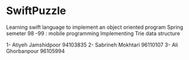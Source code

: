 # SwiftPuzzle
Learning swift language to implement an object oriented program 
Spring semeter 98 -99 : mobile programming
Implementing Trie data structure

1- Atiyeh Jamshidpoor 94103835
2- Sabrineh Mokhtari 96110107
3- Ali Ghorbanpour 96105994
